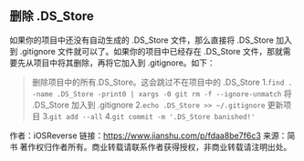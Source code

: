 ## 删除 .DS_Store

如果你的项目中还没有自动生成的 .DS_Store 文件，那么直接将 .DS_Store 加入到 .gitignore 文件就可以了。如果你的项目中已经存在 .DS_Store 文件，那就需要先从项目中将其删除，再将它加入到 .gitignore。如下：

> 删除项目中的所有.DS_Store。这会跳过不在项目中的 .DS_Store
>  1.`find . -name .DS_Store -print0 | xargs -0 git rm -f --ignore-unmatch`
>  将 .DS_Store 加入到 .gitignore
>  2.`echo .DS_Store >> ~/.gitignore`
>  更新项目
>  3.`git add --all`
>  4.`git commit -m '.DS_Store banished!'`



作者：iOSReverse
链接：https://www.jianshu.com/p/fdaa8be7f6c3
来源：简书
著作权归作者所有。商业转载请联系作者获得授权，非商业转载请注明出处。